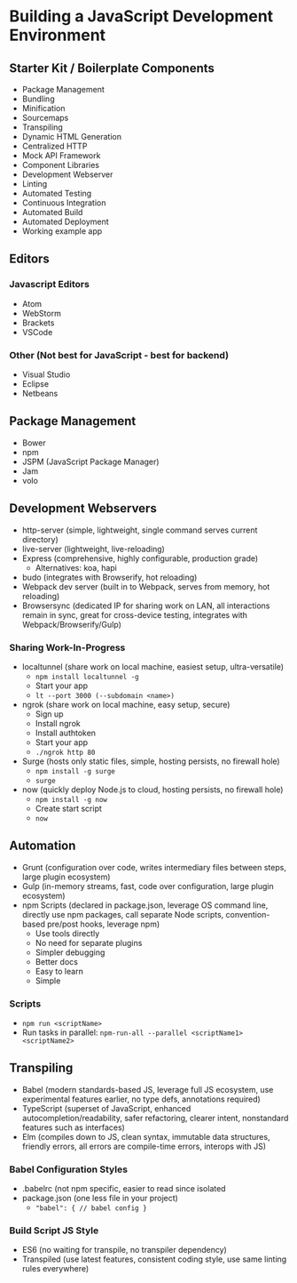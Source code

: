 # Building a JavaScript Development Environment

## Starter Kit / Boilerplate Components
* Package Management
* Bundling
* Minification
* Sourcemaps
* Transpiling
* Dynamic HTML Generation
* Centralized HTTP
* Mock API Framework
* Component Libraries
* Development Webserver
* Linting
* Automated Testing
* Continuous Integration
* Automated Build
* Automated Deployment
* Working example app


## Editors
### Javascript Editors
* Atom
* WebStorm
* Brackets
* VSCode

### Other (Not best for JavaScript - best for backend)
* Visual Studio
* Eclipse
* Netbeans


## Package Management
* Bower
* npm
* JSPM (JavaScript Package Manager)
* Jam
* volo


## Development Webservers
* http-server (simple, lightweight, single command serves current directory)
* live-server (lightweight, live-reloading)
* Express (comprehensive, highly configurable, production grade)
    * Alternatives: koa, hapi
* budo (integrates with Browserify, hot reloading)
* Webpack dev server (built in to Webpack, serves from memory, hot reloading)
* Browsersync (dedicated IP for sharing work on LAN, all interactions remain in sync, great for cross-device testing, integrates with Webpack/Browserify/Gulp)

### Sharing Work-In-Progress
* localtunnel (share work on local machine, easiest setup, ultra-versatile)
    * `npm install localtunnel -g`
    * Start your app
    * `lt --port 3000 (--subdomain <name>)`
* ngrok (share work on local machine, easy setup, secure)
    * Sign up
    * Install ngrok
    * Install authtoken
    * Start your app
    * `./ngrok http 80`
* Surge (hosts only static files, simple, hosting persists, no firewall hole)
    * `npm install -g surge`
    * `surge`
* now (quickly deploy Node.js to cloud, hosting persists, no firewall hole)
    * `npm install -g now`
    *  Create start script
    * `now`


## Automation
* Grunt (configuration over code, writes intermediary files between steps, large plugin ecosystem)
* Gulp (in-memory streams, fast, code over configuration, large plugin ecosystem)
* npm Scripts (declared in package.json, leverage OS command line, directly use npm packages, call separate Node scripts, convention-based pre/post hooks, leverage npm)
    * Use tools directly
    * No need for separate plugins
    * Simpler debugging
    * Better docs
    * Easy to learn
    * Simple

### Scripts
* `npm run <scriptName>`
* Run tasks in parallel: `npm-run-all --parallel <scriptName1> <scriptName2>`


## Transpiling
* Babel (modern standards-based JS, leverage full JS ecosystem, use experimental features earlier, no type defs, annotations required)
* TypeScript (superset of JavaScript, enhanced autocompletion/readability, safer refactoring, clearer intent, nonstandard features such as interfaces)
* Elm (compiles down to JS, clean syntax, immutable data structures, friendly errors, all errors are compile-time errors, interops with JS)

### Babel Configuration Styles
* .babelrc (not npm specific, easier to read since isolated
* package.json (one less file in your project)
    * `"babel": { // babel config }`

### Build Script JS Style
* ES6 (no waiting for transpile, no transpiler dependency)
* Transpiled (use latest features, consistent coding style, use same linting rules everywhere)
